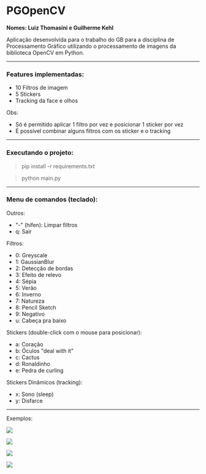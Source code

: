 # PGOpenCV

**Nomes: Luiz Thomasini e Guilherme Kehl**

Aplicação desenvolvida para o trabalho do GB para a disciplina de Processamento Gráfico utilizando o processamento de 
imagens da biblioteca OpenCV em Python.

---
### Features implementadas:
- 10 Filtros de imagem
- 5 Stickers
- Tracking da face e olhos

Obs: 
- Só é permitido aplicar 1 filtro por vez e posicionar 1 sticker por vez
- É possível combinar alguns filtros com os sticker e o tracking

---
### Executando o projeto:
> pip install -r requirements.txt

> python main.py

---
### Menu de comandos (teclado):

Outros:
- "-" (hífen): Limpar filtros
- q: Sair

Filtros:
- 0: Greyscale
- 1: GaussianBlur
- 2: Detecção de bordas
- 3: Efeito de relevo
- 4: Sépia
- 5: Verão
- 6: Inverno
- 7: Natureza
- 8: Pencil Sketch
- 9: Negativo
- u: Cabeça pra baixo

Stickers (double-click com o mouse para posicionar):
- a: Coração
- b: Óculos "deal with it"
- c: Cactus
- d: Ronaldinho
- e: Pedra de curling

Stickers Dinâmicos (tracking):
- x: Sono (sleep)
- y: Disfarce

---
Exemplos:

![](https://i.imgur.com/BGAkC1z.png)

![](https://i.imgur.com/vuNFrSK.png)

![](https://i.imgur.com/7eNzmIC.png)

![](https://i.imgur.com/5sfoQuC.png)
